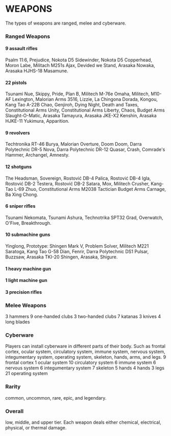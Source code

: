 # WEAPONS
The types of weapons are ranged, melee and cyberware.
### Ranged Weapons
#### 9 assault rifles
Psalm 11:6, Prejudice, Nokota D5 Sidewinder, Nokota D5 Copperhead, Moron Labe, Militach M251s Ajax, Devided we Stand, Arasaka Nowaka, Arasaka HJHS-18 Masamune.
#### 22 pistols
Tsunami Nue, Skippy, Pride, Plan B, Militech M-76e Omaha, Militech, M10-AF Lexington, Malorian Arms 3516, Lizzie, La Chingona Dorada, Kongou, Kang Tao A-22B Chao, Genjiroh, Dying Night, Death and Taxes, Constitutional Arms Unity, Constitutional Arms Liberty, Chaos, Budget Arms Slaught-O-Matic, Arasaka Tamayura, Arasaka JKE-X2 Kenshin, Arasaka HJKE-11 Yukimura, Apparition.
#### 9 revolvers
Techtronika RT-46 Burya, Malorian Overture, Doom Doom, Darra Polytechnic DR-5 Nova, Darra Polytechnic DR-12 Quasar, Crash, Comrade's Hammer, Archangel, Amnesty.
#### 12 shotguns
The Headsman, Sovereign, Rostović DB-4 Palica, Rostović DB-4 Igla, Rostović DB-2 Testera, Rostović DB-2 Satara, Mox, Militech Crusher, Kang-Tao L-69 Zhuo, Constitutional Arms M2038 Tactician Budget Arms Carnage, Ba Xing Chong.
#### 6 sniper rifles
Tsunami Nekomata, Tsunami Ashura, Technotrika SPT32 Grad, Overwatch, O'Five, Breakthrough.
#### 10 submachine guns
Yinglong, Prototype: Shingen Mark V, Problem Solver, Militech M221 Saratoga, Kang Tao G-58 Dian, Fenrir, Darra Polytechnic DS1 Pulsar, Buzzsaw, Arasaka TKI-20 Shingen, Arasaka, Shigure.
#### 1 heavy machine gun
#### 1 light machine gun
#### 3 precision rifles
### Melee Weapons
3 hammers
9 one-handed clubs
3 two-handed clubs
7 katanas
3 knives
4 long blades
### Cyberware
Players can install cyberware in different parts of their body. Such as frontal cortex, ocular system, circulatory system, immune system, nervous system, integumentary system, operating system, skeleton, hands, arms, and legs. 
9 frontal cortex
1 ocular system
10 circulatory system
6 immune system
6 nervous system
6 integumentary system
7 skeleton
5 hands
4 hands
3 legs
21 operating system
### Rarity
common, uncommon, rare, epic, and legendary.
### Overall
low, middle, and upper tier. Each weapon deals either chemical, electrical, physical, or thermal damage.
